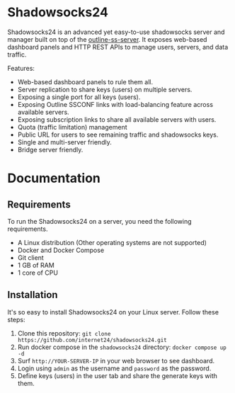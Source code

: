 # Shadowsocks24

Shadowsocks24 is an advanced yet easy-to-use shadowsocks server and manager built on top of
the [outline-ss-server](https://github.com/Jigsaw-Code/outline-ss-server).
It exposes web-based dashboard panels and HTTP REST APIs to manage users, servers, and data traffic.

Features:
* Web-based dashboard panels to rule them all.
* Server replication to share keys (users) on multiple servers.
* Exposing a single port for all keys (users).
* Exposing Outline SSCONF links with load-balancing feature across available servers.
* Exposing subscription links to share all available servers with users.
* Quota (traffic limitation) management
* Public URL for users to see remaining traffic and shadowsocks keys.
* Single and multi-server friendly.
* Bridge server friendly.

# Documentation

## Requirements

To run the Shadowsocks24 on a server, you need the following requirements.
* A Linux distribution (Other operating systems are not supported)
* Docker and Docker Compose
* Git client
* 1 GB of RAM
* 1 core of CPU

## Installation

It's so easy to install Shadowsocks24 on your Linux server.
Follow these steps:

1. Clone this repository: `git clone https://github.com/internet24/shadowsocks24.git`
1. Run docker compose in the `shadowsocks24` directory: `docker compose up -d`
1. Surf `http://YOUR-SERVER-IP` in your web browser to see dashboard.
1. Login using `admin` as the username and `password` as the password.
1. Define keys (users) in the user tab and share the generate keys with them.
